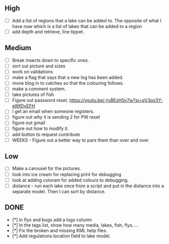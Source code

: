 ## High
- [ ] Add a list of regions that a lake can be added to.  The opposite of what I have now which is a list of lakes that can be added to a region
- [ ] add depth and retrieve, line tippet.

## Medium
- [ ] Break insects down to specific ones.
- [ ] sort out picture and sizes
- [ ] work on validations
- [ ] make a flag that says that a new log has been added.
- [ ] move blog in to catches so that the colouring follows.
- [ ] make a comment system.
- [ ] take pictures of fish
- [ ] Figure out password reset.  https://youtu.be/-tyBEsHSv7w?si=qV3qz3Y-eWfDyEFH
- [ ] I get an email when someone registers.
- [ ] figure out why it is sending 2 for PW reset
- [ ] figure out gmail
- [ ] figure out how to modify it.
- [ ] add button to request contribute
- [ ] WEEKS - Figure out a better way to pars them than over and over.

## Low
- [ ] Make a carousel for the pictures.
- [ ] look into ice cream for replacing print for debugging
- [ ] look at adding coloram for added colours to debugging.
- [ ] distance - run each lake once from a script and put in the distance into a separate model.  Then I can sort by distance.

## DONE
- [*] in flys and bugs add a logs column
- [*] In the tags list, show how many media, lakes, fish, flys.....
- [*] Fix the broken and missing KML help files.
- [*] Add regulations location field to lake model.
